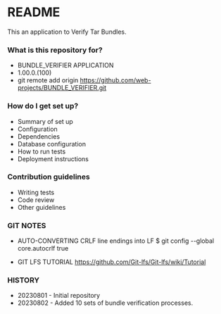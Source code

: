 # README #

This an application to Verify Tar Bundles.

### What is this repository for? ###

* BUNDLE_VERIFIER APPLICATION
* 1.00.0.(100)
* git remote add origin https://github.com/web-projects/BUNDLE_VERIFIER.git

### How do I get set up? ###

* Summary of set up
* Configuration
* Dependencies
* Database configuration
* How to run tests
* Deployment instructions

### Contribution guidelines ###

* Writing tests
* Code review
* Other guidelines

### GIT NOTES ###

*  AUTO-CONVERTING CRLF line endings into LF
   $ git config --global core.autocrlf true

* GIT LFS TUTORIAL
  https://github.com/Git-lfs/Git-lfs/wiki/Tutorial

### HISTORY ###

* 20230801 - Initial repository
* 20230802 - Added 10 sets of bundle verification processes.

